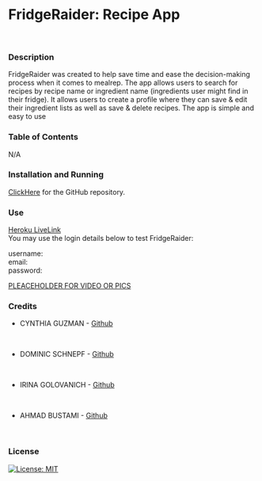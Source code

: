 #   **FridgeRaider**: Recipe App

<br>

### **Description**
FridgeRaider was created to help save time and ease the decision-making process when it comes to mealrep. The app allows users to search for recipes by recipe name or ingredient name (ingredients user might find in their fridge). It allows users to create a profile where they can save & edit their ingredient lists as well as save & delete recipes. The app is simple and easy to use
<br>

### **Table of Contents**
N/A
<br>

### **Installation and Running**
[ClickHere](https://github.com/Dschnepf7/Recipe-Database) for the GitHub repository. 
<br>


### **Use**
[Heroku LiveLink]()
<br>
You may use the login details below to test FridgeRaider:
<br>

username:
<br>
email:
<br>
password:
<br>

[PLEACEHOLDER FOR VIDEO OR PICS](https://myoctocat.com/assets/images/base-octocat.svg)
<br>

### **Credits**
- CYNTHIA GUZMAN - [Github](https://github.com/cguzman37)
<br>

- DOMINIC SCHNEPF - [Github](https://github.com/Dschnepf7)
<br>

- IRINA GOLOVANICH - [Github](https://github.com/irkag22)
<br>

- AHMAD BUSTAMI - [Github](https://github.com/ahmad92894)
<br>


### **License**
[![License: MIT](https://img.shields.io/badge/License-MIT-yellow.svg)](https://opensource.org/licenses/MIT)
